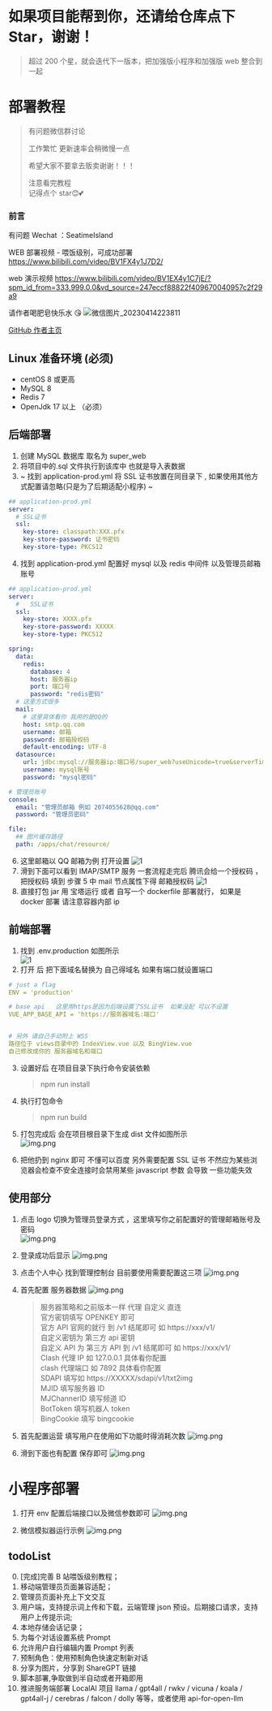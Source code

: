 # 如果项目能帮到你，还请给仓库点下 Star，谢谢！

> 超过 200 个星，就会迭代下一版本，把加强版小程序和加强版 web 整合到一起

# 部署教程

> 有问题微信群讨论
>
> 工作繁忙 更新速率会稍微慢一点
>
> 希望大家不要拿去贩卖谢谢！！！
>
> 注意看完教程  
> 记得点个 star😊💕

### 前言

有问题 Wechat ：SeatimeIsland

WEB 部署视频 - 喂饭级别，可成功部署
https://www.bilibili.com/video/BV1FX4y1J7D2/

web 演示视频
https://www.bilibili.com/video/BV1EX4y1C7jE/?spm_id_from=333.999.0.0&vd_source=247eccf88822f409670040957c2f29a9

请作者喝肥皂快乐水 😘
![微信图片_20230414223811](https://user-images.githubusercontent.com/87460202/232085684-b17cb802-2e24-4614-ae06-aea823145310.jpg)

[GitHub 作者主页](https://github.com/dulaiduwang003/ChatGPT_wechat)

## Linux 准备环境 (必须)

- centOS 8 或更高
- MySQL 8
- Redis 7
- OpenJdk 17 以上 （必须）

## 后端部署

1. 创建 MySQL 数据库 取名为 super_web
2. 将项目中的.sql 文件执行到该库中 也就是导入表数据
3. ~ 找到 application-prod.yml 将 SSL 证书放置在同目录下 , 如果使用其他方式配置请忽略(只是为了后期适配小程序) ~

```yaml
## application-prod.yml
server:
  # SSL证书
  ssl:
    key-store: classpath:XXX.pfx
    key-store-password: 证书密码
    key-store-type: PKCS12
```

4. 找到 application-prod.yml 配置好 mysql 以及 redis 中间件 以及管理员邮箱账号

```yaml
## application-prod.yml
server:
  #   SSL证书
  ssl:
    key-store: XXXX.pfx
    key-store-password: XXXXX
    key-store-type: PKCS12

spring:
  data:
    redis:
      database: 4
      host: 服务器ip
      port: 端口号
      password: "redis密码"
  # 这里方式很多
  mail:
    # 这里具体看你 我用的是QQ的
    host: smtp.qq.com
    username: 邮箱
    password: 邮箱授权码
    default-encoding: UTF-8
  datasource:
    url: jdbc:mysql://服务器ip:端口号/super_web?useUnicode=true&serverTimezone=Asia/Shanghai&characterEncoding=utf-8&zeroDateTimeBehavior=convertToNull&autoReconnect=true&allowMultiQueries=true&useSSL=true
    username: mysql账号
    password: "mysql密码"

# 管理员账号
console:
  email: "管理员邮箱 例如 2074055628@qq.com"
  password: "管理员密码"

file:
  ## 图片缓存路径
  path: /apps/chat/resource/
```

6. 这里邮箱以 QQ 邮箱为例 打开设置
   ![1](/static/img.png)
7. 滑到下面可以看到 IMAP/SMTP 服务 一套流程走完后 腾讯会给一个授权码 ，把授权码 填到 步骤 5 中 mail 节点属性下得 邮箱授权码
   ![1](/static/img_1.png)
8. 直接打包 jar 用 宝塔运行 或者 自写一个 dockerfile 部署就行， 如果是 docker 部署 请注意容器内部 ip

## 前端部署

1. 找到 .env.production 如图所示 <br/>
   ![1](/static/img_2.png)
2. 打开 后 把下面域名替换为 自己得域名 如果有端口就设置端口

```yaml
# just a flag
ENV = 'production'

# base api   这里用https是因为后端设置了SSL证书  如果没配 可以不设置
VUE_APP_BASE_API = 'https://服务器域名:端口'


# 另外 请自己手动附上 WSS
路径位于 views目录中的 IndexView.vue 以及 BingView.vue
自己修改成你的 服务器域名和端口

```

3. 设置好后 在项目目录下执行命令安装依赖

   > npm run install

4. 执行打包命令

   > npm run build

5. 打包完成后 会在项目根目录下生成 dist 文件如图所示 <br/>
   ![img.png](/static/img_3.png)

6. 把他扔到 nginx 即可 不懂可以百度 另外需要配置 SSL 证书 不然应为某些浏览器会检查不安全连接时会禁用某些 javascript 参数 会导致 一些功能失效

## 使用部分

1. 点击 logo 切换为管理员登录方式 ，这里填写你之前配置好的管理邮箱账号及密码 <br/>
   ![img.png](/static/img_4.png)

2. 登录成功后显示
   ![img.png](/static/img_5.png)

3. 点击个人中心 找到管理控制台 目前要使用需要配置这三项
   ![img.png](/static/img_6.png)

4. 首先配置 服务器数据
   ![img.png](/static/img_10.png)

   > 服务器策略和之前版本一样 代理 自定义 直连 <br/>
   > 官方密钥填写 OPENKEY 即可 <br/>
   > 官方 API 官网的就行 到 /v1 结尾即可 如 https://xxx/v1/ <br/>
   > 自定义密钥为 第三方 api 密钥 <br/>
   > 自定义 API 为 第三方 API 到 /v1 结尾即可 如 https://xxx/v1/ <br/>
   > Clash 代理 IP 如 127.0.0.1 具体看你配置 <br/>
   > clash 代理端口 如 7892 具体看你配置 <br/>
   > SDAPI 填写如 https://XXXXX/sdapi/v1/txt2img <br/>
   > MJID 填写服务器 ID <br/>
   > MJChannerID 填写频道 ID <br/>
   > BotToken 填写机器人 token <br/>
   > BingCookie 填写 bingcookie <br/>

5. 首先配置运营 填写用户在使用如下功能时得消耗次数
   ![img.png](/static/img_7.png)

6. 滑到下面也有配置 保存即可
   ![img.png](/static/img_8.png)

# 小程序部署

1. 打开 env 配置后端接口以及微信参数即可
   ![img.png](/static/img_9.png)

2. 微信模拟器运行示例
   ![img.png](/static/img_12.png)

## todoList

0. [完成]完善 B 站喂饭级别教程；
1. 移动端管理员页面兼容适配；
2. 管理员页面补充上下文交互
3. 用户端，支持提示词上传和下载，云端管理 json 预设。后期接口请求，支持用户上传提示词;
4. 本地存储会话记录；
5. 为每个对话设置系统 Prompt
6. 允许用户自行编辑内置 Prompt 列表
7. 预制角色：使用预制角色快速定制新对话
8. 分享为图片，分享到 ShareGPT 链接
9. 脚本部署,争取做到半自动或者开箱即用
10. 推进服务端部署 LocalAI 项目 llama / gpt4all / rwkv / vicuna / koala / gpt4all-j / cerebras / falcon / dolly 等等，或者使用 api-for-open-llm
